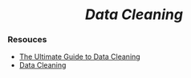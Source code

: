 # <h1 align="center" style="border-bottom: none"> *Data Cleaning* </h1>

### Resouces
 - [The Ultimate Guide to Data Cleaning](https://towardsdatascience.com/the-ultimate-guide-to-data-cleaning-3969843991d4#6058)
 - [Data Cleaning](https://towardsdatascience.com/what-is-data-cleaning-how-to-process-data-for-analytics-and-machine-learning-modeling-c2afcf4fbf45#:~:text=Data%20Cleaning%20means%20the%20process,of%20the%20basic%20data%20science.)